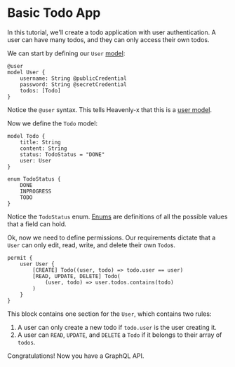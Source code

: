 # Basic Todo App

In this tutorial, we'll create a todo application with user authentication. A user can have many todos, and they can only access their own todos.

We can start by defining our `User` [model](../fundamentals/user-models.md):

```
@user
model User {
    username: String @publicCredential
    password: String @secretCredential
    todos: [Todo]
}
```
Notice the `@user` syntax. This tells Heavenly-x that this is a [user model](../fundamentals/user-models.md).

Now we define the `Todo` model:

```
model Todo {
    title: String
    content: String
    status: TodoStatus = "DONE"
    user: User
}

enum TodoStatus {
    DONE
    INPROGRESS
    TODO
}
```

Notice the `TodoStatus` enum. [Enums](../fundamentals/enums.md) are definitions of all the possible values that a field can hold.

Ok, now we need to define permissions. Our requirements dictate that a `User` can only edit, read, write, and delete their own `Todo`s.

```heavenly-x
permit {
    user User {
        [CREATE] Todo((user, todo) => todo.user == user)
        [READ, UPDATE, DELETE] Todo(
            (user, todo) => user.todos.contains(todo)
        )
    }
}
```

This block contains one section for the `User`, which contains two rules:

1. A user can only create a new todo if `todo.user` is the user creating it.
2. A user can `READ`, `UPDATE`, and `DELETE` a `Todo` if it belongs to their array of `todos`.

Congratulations! Now you have a GraphQL API. 